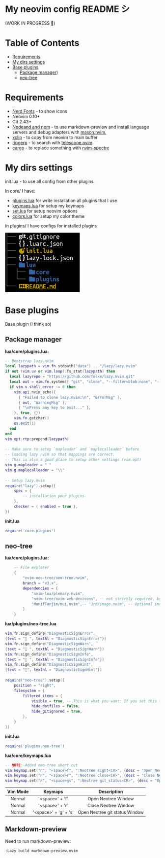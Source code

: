 # My neovim config README シ 

(WORK IN PROGRESS 👀)

# Table of Contents

- [Requirements](#Requirements)
- [My dirs settings](#My-dirs-settings)
- [Base plugins](#Base-plugins)
    - [Package manager](#Package-manager))
    - [neo-tree](#neo-tree)
    <!-- - [treesitter](#treesitter) -->
    <!-- - [lsp, cmp, mason](#lsp-cmp-mason) -->

# Requirements

- [Nerd Fonts](https://www.nerdfonts.com/font-downloads) - to show icons
- Neovim 0.10+
- Git 2.43+
- [Nodeand and npm](https://timeweb.cloud/tutorials/nodejs/kak-ustanovit-node-js-v-ubuntu-22-04) - to use markdown-preview and install language servers and debug adapters with [mason.nvim.](https://github.com/williamboman/mason.nvim)
- [xclip](https://linuxconfig.org/how-to-use-xclip-on-linux) - to copy from neovim to main buffer
- [ripgerp](https://github.com/BurntSushi/ripgrep) - to search with [telescope.nvim](https://github.com/nvim-telescope/telescope.nvim)
- [cargo](https://github.com/rust-lang/cargo) - to replace something with [nvim-spectre](https://github.com/nvim-pack/nvim-spectre)

# My dirs settings

init.lua - to use all config from other plugins. 

In core/ I have:
- [plugins.lua](https://github.com/aragami3070/nvim/blob/master/lua/core/plugins.lua) for write installation all plugins that I use
- [keymaps.lua](https://github.com/aragami3070/nvim/blob/master/lua/core/keymaps.lua) for setup my keymaps
- [set.lua](https://github.com/aragami3070/nvim/blob/master/lua/core/set.lua) for setup neovim options
- [colors.lua](https://github.com/aragami3070/nvim/blob/master/lua/core/colors.lua) for setup my color theme

In plugins/ I have configs for installed plugins

<img src="forREADME/image/dirsSettings.png"/>

# Base plugins

Base plugin (I think so)

## Package manager

<strong>lua/core/plugins.lua:</strong>

```Lua
-- Bootstrap lazy.nvim
local lazypath = vim.fn.stdpath("data") .. "/lazy/lazy.nvim"
if not (vim.uv or vim.loop).fs_stat(lazypath) then
  local lazyrepo = "https://github.com/folke/lazy.nvim.git"
  local out = vim.fn.system({ "git", "clone", "--filter=blob:none", "--branch=stable", lazyrepo, lazypath })
  if vim.v.shell_error ~= 0 then
    vim.api.nvim_echo({
      { "Failed to clone lazy.nvim:\n", "ErrorMsg" },
      { out, "WarningMsg" },
      { "\nPress any key to exit..." },
    }, true, {})
    vim.fn.getchar()
    os.exit(1)
  end
end
vim.opt.rtp:prepend(lazypath)

-- Make sure to setup `mapleader` and `maplocalleader` before
-- loading lazy.nvim so that mappings are correct.
-- This is also a good place to setup other settings (vim.opt)
vim.g.mapleader = " "
vim.g.maplocalleader = "\\"

-- Setup lazy.nvim
require("lazy").setup({
    spec = {
        -- installation your plugins
    },
    checker = { enabled = true },
})
```

<strong>init.lua</strong>

```Lua
require('core.plugins')
```

## neo-tree

<strong>lua/core/plugins.lua:</strong>

```Lua
    -- File explorer
    {
        "nvim-neo-tree/neo-tree.nvim",
        branch = "v3.x",
        dependencies = {
            "nvim-lua/plenary.nvim",
            "nvim-tree/nvim-web-devicons", -- not strictly required, but recommended
            "MunifTanjim/nui.nvim",-- "3rd/image.nvim", -- Optional image support in preview window: See `# Preview Mode` for more information
        }
    }
```

<strong>lua/plugins/neo-tree.lua</strong>

```Lua
vim.fn.sign_define("DiagnosticSignError",
{text = " ", texthl = "DiagnosticSignError"})
vim.fn.sign_define("DiagnosticSignWarn",
{text = " ", texthl = "DiagnosticSignWarn"})
vim.fn.sign_define("DiagnosticSignInfo",
{text = " ", texthl = "DiagnosticSignInfo"})
vim.fn.sign_define("DiagnosticSignHint",
{text = "󰌵", texthl = "DiagnosticSignHint"})

require("neo-tree").setup({
    position = "right",
    filesystem = {
        filtered_items = {
            visible = true, -- This is what you want: If you set this to `true`, all "hide" just mean "dimmed out"
            hide_dotfiles = false,
            hide_gitignored = true,
        },
    }
})
```

<strong>init.lua</strong>

```Lua
require('plugins.neo-tree')
```

<strong>lua/core/keymaps.lua</strong>

```lua
-- NOTE: Added neo-tree short cut
vim.keymap.set("n", "<space>f", ":Neotree right<CR>", {desc = "Open Neotree Window"})
vim.keymap.set("n", "<space>r", ":Neotree close<CR>", {desc = "Close Neotree Window"})
vim.keymap.set("n", "<space>gs", ":Neotree git_status<CR>", {desc = "Open Neotree git_status Window"})
```

|    Vim Mode    |         Keymaps        |Description                                         |
| :------------: | :--------------------: | :------------------------------------------------: |
|     Normal     | '\<space>' + 'f'       | Open Neotree Window                                |
|     Normal     | '\<space>' + 'r'       | Close Neotree Window                               |
|     Normal     | '\<space>' + 'g' + 's' | Open Neotree git status Window                     |

<!-- ## treesitter -->

<!-- ## lsp cmp mason -->


## Markdown-preview
Need to run markdown-preview:

```
:Lazy build markdown-preview.nvim
```








